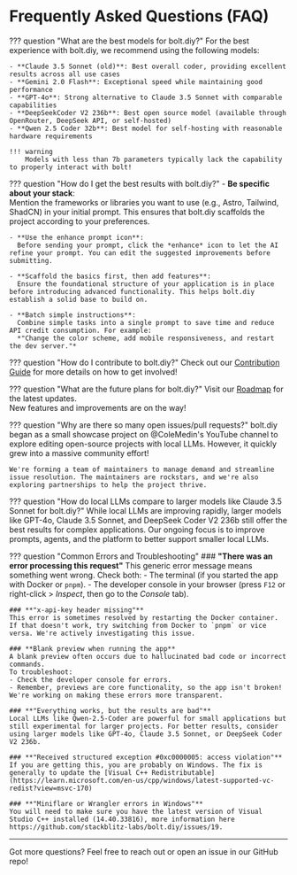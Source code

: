 # Frequently Asked Questions (FAQ)

??? question "What are the best models for bolt.diy?"
    For the best experience with bolt.diy, we recommend using the following models:

    - **Claude 3.5 Sonnet (old)**: Best overall coder, providing excellent results across all use cases
    - **Gemini 2.0 Flash**: Exceptional speed while maintaining good performance
    - **GPT-4o**: Strong alternative to Claude 3.5 Sonnet with comparable capabilities
    - **DeepSeekCoder V2 236b**: Best open source model (available through OpenRouter, DeepSeek API, or self-hosted)
    - **Qwen 2.5 Coder 32b**: Best model for self-hosting with reasonable hardware requirements

    !!! warning
        Models with less than 7b parameters typically lack the capability to properly interact with bolt!

??? question "How do I get the best results with bolt.diy?"
    - **Be specific about your stack**:  
      Mention the frameworks or libraries you want to use (e.g., Astro, Tailwind, ShadCN) in your initial prompt. This ensures that bolt.diy scaffolds the project according to your preferences.

    - **Use the enhance prompt icon**:  
      Before sending your prompt, click the *enhance* icon to let the AI refine your prompt. You can edit the suggested improvements before submitting.

    - **Scaffold the basics first, then add features**:  
      Ensure the foundational structure of your application is in place before introducing advanced functionality. This helps bolt.diy establish a solid base to build on.

    - **Batch simple instructions**:  
      Combine simple tasks into a single prompt to save time and reduce API credit consumption. For example:  
      *"Change the color scheme, add mobile responsiveness, and restart the dev server."*

??? question "How do I contribute to bolt.diy?"
    Check out our [Contribution Guide](CONTRIBUTING.md) for more details on how to get involved!

??? question "What are the future plans for bolt.diy?"
    Visit our [Roadmap](https://roadmap.sh/r/ottodev-roadmap-2ovzo) for the latest updates.  
    New features and improvements are on the way!

??? question "Why are there so many open issues/pull requests?"
    bolt.diy began as a small showcase project on @ColeMedin's YouTube channel to explore editing open-source projects with local LLMs. However, it quickly grew into a massive community effort!

    We're forming a team of maintainers to manage demand and streamline issue resolution. The maintainers are rockstars, and we're also exploring partnerships to help the project thrive.

??? question "How do local LLMs compare to larger models like Claude 3.5 Sonnet for bolt.diy?"
    While local LLMs are improving rapidly, larger models like GPT-4o, Claude 3.5 Sonnet, and DeepSeek Coder V2 236b still offer the best results for complex applications. Our ongoing focus is to improve prompts, agents, and the platform to better support smaller local LLMs.

??? question "Common Errors and Troubleshooting"
    ### **"There was an error processing this request"**
    This generic error message means something went wrong. Check both:
    - The terminal (if you started the app with Docker or `pnpm`).
    - The developer console in your browser (press `F12` or right-click > *Inspect*, then go to the *Console* tab).

    ### **"x-api-key header missing"**
    This error is sometimes resolved by restarting the Docker container.  
    If that doesn't work, try switching from Docker to `pnpm` or vice versa. We're actively investigating this issue.

    ### **Blank preview when running the app**
    A blank preview often occurs due to hallucinated bad code or incorrect commands.  
    To troubleshoot:
    - Check the developer console for errors.
    - Remember, previews are core functionality, so the app isn't broken! We're working on making these errors more transparent.

    ### **"Everything works, but the results are bad"**
    Local LLMs like Qwen-2.5-Coder are powerful for small applications but still experimental for larger projects. For better results, consider using larger models like GPT-4o, Claude 3.5 Sonnet, or DeepSeek Coder V2 236b.

    ### **"Received structured exception #0xc0000005: access violation"**
    If you are getting this, you are probably on Windows. The fix is generally to update the [Visual C++ Redistributable](https://learn.microsoft.com/en-us/cpp/windows/latest-supported-vc-redist?view=msvc-170)

    ### **"Miniflare or Wrangler errors in Windows"**
    You will need to make sure you have the latest version of Visual Studio C++ installed (14.40.33816), more information here https://github.com/stackblitz-labs/bolt.diy/issues/19.

---

Got more questions? Feel free to reach out or open an issue in our GitHub repo!
